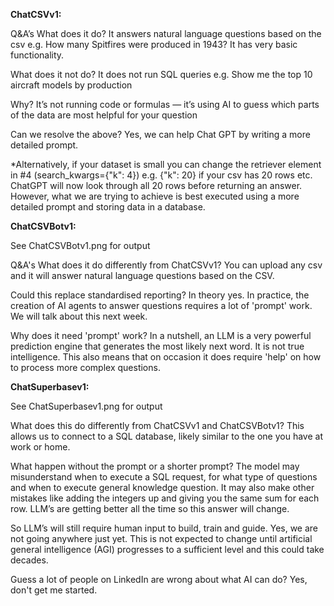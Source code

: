 **ChatCSVv1:**

Q&A’s
What does it do?
It answers natural language questions based on the csv e.g. How many Spitfires were produced in 1943?
It has very basic functionality.

What does it not do?
It does not run SQL queries e.g. Show me the top 10 aircraft models by production

Why?
It’s not running code or formulas — it’s using AI to guess which parts of the data are most helpful for your question

Can we resolve the above?
Yes, we can help Chat GPT by writing a more detailed prompt.

*Alternatively, if your dataset is small you can change the retriever element in #4 (search_kwargs={"k": 4}) e.g. {"k": 20} if your csv has 20 rows etc. 
ChatGPT will now look through all 20 rows before returning an answer. 
However, what we are trying to achieve is best executed using a more detailed prompt and storing data in a database.


**ChatCSVBotv1:**

See ChatCSVBotv1.png for output

Q&A's
What does it do differently from ChatCSVv1?
You can upload any csv and it will answer natural language questions based on the CSV.

Could this replace standardised reporting?
In theory yes. In practice, the creation of AI agents to answer questions requires a lot of 'prompt' work. We will talk about this next week.

Why does it need 'prompt' work?
In a nutshell, an LLM is a very powerful prediction engine that generates the most likely next word. It is not true intelligence.
This also means that on occasion it does require 'help' on how to process more complex questions.


**ChatSuperbasev1:**

See ChatSuperbasev1.png for output

What does this do differently from ChatCSVv1 and ChatCSVBotv1?
This allows us to connect to a SQL database, likely similar to the one you have at work or home.

What happen without the prompt or a shorter prompt?
The model may misunderstand when to execute a SQL request, for what type of questions and when to execute general knowledge question. It may also make other mistakes like adding the integers up and giving you the same sum for each row.
LLM’s are getting better all the time so this answer will change. 

So LLM’s will still require human input to build, train and guide.
Yes, we are not going anywhere just yet. This is not expected to change until artificial general intelligence (AGI) progresses to a sufficient level and this could take decades.

Guess a lot of people on LinkedIn are wrong about what AI can do?
Yes, don't get me started.

